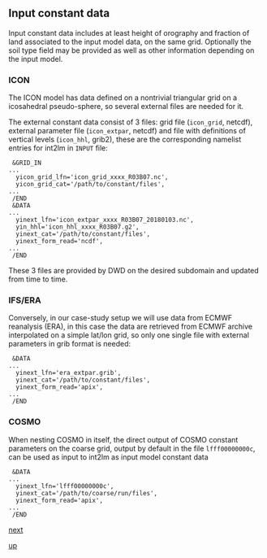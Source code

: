 ## Input constant data ##

Input constant data includes at least height of orography and fraction
of land associated to the input model data, on the same
grid. Optionally the soil type field may be provided as well as other
information depending on the input model.

### ICON ###

The ICON model has data defined on a nontrivial triangular grid on a
icosahedral pseudo-sphere, so several external files are needed for
it.

The external constant data consist of 3 files: grid file (`icon_grid`,
netcdf), external parameter file (`icon_extpar`, netcdf) and file with
definitions of vertical levels (`icon_hhl`, grib2), these are the
corresponding namelist entries for int2lm in `INPUT` file:

```
 &GRID_IN
...
  yicon_grid_lfn='icon_grid_xxxx_R03B07.nc',
  yicon_grid_cat='/path/to/constant/files',
...
 /END
 &DATA
...
  yinext_lfn='icon_extpar_xxxx_R03B07_20180103.nc',
  yin_hhl='icon_hhl_xxxx_R03B07.g2',
  yinext_cat='/path/to/constant/files',
  yinext_form_read='ncdf',
...
 /END

```

These 3 files are provided by DWD on the desired subdomain and updated
from time to time.

### IFS/ERA ###

Conversely, in our case-study setup we will use data from ECMWF
reanalysis (ERA), in this case the data are retrieved from ECMWF
archive interpolated on a simple lat/lon grid, so only one single file
with external parameters in grib format is needed:


```
 &DATA
...
  yinext_lfn='era_extpar.grib',
  yinext_cat='/path/to/constant/files',
  yinext_form_read='apix',
...
 /END
```

### COSMO ###

When nesting COSMO in itself, the direct output of COSMO constant
parameters on the coarse grid, output by default in the file
`lfff00000000c`, can be used as input to int2lm as input model
constant data

```
 &DATA
...
  yinext_lfn='lfff00000000c',
  yinext_cat='/path/to/coarse/run/files',
  yinext_form_read='apix',
...
 /END
```

[next](input_ic_bc.md)

[up](README.md)